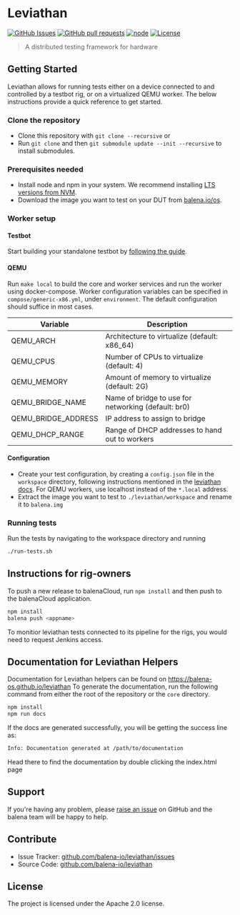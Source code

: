 # Leviathan

[![GitHub Issues](https://img.shields.io/github/issues/balena-io/leviathan.svg)](https://github.com/balena-io/leviathan/issues)
[![GitHub pull requests](https://img.shields.io/github/issues-pr/balena-io/leviathan.svg)](https://github.com/balena-io/leviathan/pulls)
[![node](https://img.shields.io/badge/node-v9.0.0-green.svg)](https://nodejs.org/download/release/v9.0.0/)
[![License](https://img.shields.io/badge/license-APACHE%202.0-blue.svg)](https://opensource.org/licenses/Apache-2.0)

> A distributed testing framework for hardware

## Getting Started

Leviathan allows for running tests either on a device connected to and controlled by a testbot rig, or on a virtualized QEMU worker. The below instructions provide a quick reference to get started.

### Clone the repository

- Clone this repository with `git clone --recursive` or
- Run `git clone` and then `git submodule update --init --recursive` to install submodules.

### Prerequisites needed

- Install node and npm in your system. We recommend installing [LTS versions from NVM](https://github.com/nvm-sh/nvm#install--update-script).
- Download the image you want to test on your DUT from [balena.io/os](https://balena.io/os#download).

### Worker setup
#### Testbot

Start building your standalone testbot by [following the guide](https://github.com/balena-io/testbot/blob/master/documentation/getting-started.md#quick-start-guide-for-testbot).

#### QEMU
Run `make local` to build the core and worker services and run the worker using docker-compose. Worker configuration variables can be specified in `compose/generic-x86.yml`, under `environment`. The default configuration should suffice in most cases.

| Variable            | Description                                         |
| -----------         | --------------------------------------------------- |
| QEMU_ARCH           | Architecture to virtualize (default: x86_64)        |
| QEMU_CPUS           | Number of CPUs to virtualize (default: 4)           |
| QEMU_MEMORY         | Amount of memory to virtualize (default: 2G)        |
| QEMU_BRIDGE_NAME    | Name of bridge to use for networking (default: br0) |
| QEMU_BRIDGE_ADDRESS | IP address to assign to bridge                      |
| QEMU_DHCP_RANGE     | Range of DHCP addresses to hand out to workers      |

#### Configuration
- Create your test configuration, by creating a `config.json` file in the `workspace` directory, following instructions mentioned in the [leviathan docs](https://github.com/balena-os/leviathan/blob/master/documentation/quickstart.md). For QEMU workers, use localhost instead of the `*.local` address.
- Extract the image you want to test to `./leviathan/workspace` and rename it to `balena.img`

### Running tests

Run the tests by navigating to the workspace directory and running

```bash
./run-tests.sh
```

## Instructions for rig-owners

To push a new release to balenaCloud, run `npm install` and then push to the balenaCloud application.

```bash
npm install
balena push <appname>
```

To monitior leviathan tests connected to its pipeline for the rigs, you would need to request Jenkins access.

## Documentation for Leviathan Helpers

Documentation for Leviathan helpers can be found on https://balena-os.github.io/leviathan
To generate the documentation, run the following command from either the root of the repository or the `core` directory.

```bash
npm install
npm run docs
```

If the docs are generated successfully, you will be getting the success line as:

```bash
Info: Documentation generated at /path/to/documentation
```

Head there to find the documentation by double clicking the index.html page

## Support

If you're having any problem, please [raise an issue][newissue] on GitHub and the balena team will be happy to help.

## Contribute

- Issue Tracker: [github.com/balena-io/leviathan/issues][issues]
- Source Code: [github.com/balena-io/leviathan][source]

## License

The project is licensed under the Apache 2.0 license.

[issues]: https://github.com/balena-io/leviathan/issues
[newissue]: https://github.com/balena-io/leviathan/issues/new
[source]: https://github.com/balena-io/leviathan
